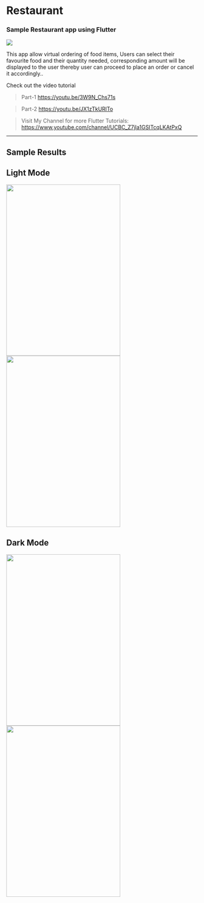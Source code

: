 # Restaurant
### Sample Restaurant app using Flutter

<img src="https://user-images.githubusercontent.com/58719230/93021627-3bfc1d80-f601-11ea-8019-37ae5250b2fe.png">

This app allow virtual ordering of food items, Users can select their favourite food and their quantity needed, corresponding amount will be displayed to the user thereby user can proceed to place an order or cancel it accordingly..

Check out the video tutorial 
>Part-1 https://youtu.be/3W9N_Chs71s

>Part-2 https://youtu.be/JX1zTkURlTo

> Visit My Channel for more Flutter Tutorials: https://www.youtube.com/channel/UCBC_Z7jla1GSITcqLKAtPxQ 

------------------

## Sample Results

## Light Mode
<image src="https://user-images.githubusercontent.com/58719230/80373854-53857480-88b3-11ea-9995-1b1e599ff94e.png" width="300" height="450">  <image src="https://user-images.githubusercontent.com/58719230/80793241-394dde00-8bb4-11ea-8f85-947ae83cef2e.png" width="300" height="450"> 

## Dark Mode
<image src="https://user-images.githubusercontent.com/58719230/80377255-a7df2300-88b8-11ea-9892-6eac0ba34572.png" width="300" height="450">  <image src="https://user-images.githubusercontent.com/58719230/80793281-54205280-8bb4-11ea-98d8-098599572dc0.png" width="300" height="450">
